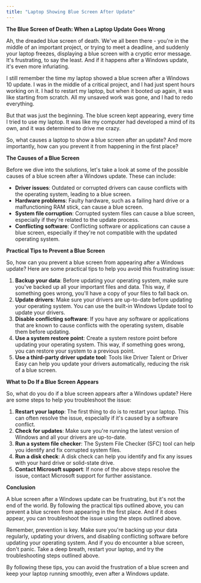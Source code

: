 ```yaml
---
title: "Laptop Showing Blue Screen After Update"
---
```


**The Blue Screen of Death: When a Laptop Update Goes Wrong**

 Ah, the dreaded blue screen of death. We've all been there - you're in the middle of an important project, or trying to meet a deadline, and suddenly your laptop freezes, displaying a blue screen with a cryptic error message. It's frustrating, to say the least. And if it happens after a Windows update, it's even more infuriating.

I still remember the time my laptop showed a blue screen after a Windows 10 update. I was in the middle of a critical project, and I had just spent hours working on it. I had to restart my laptop, but when it booted up again, it was like starting from scratch. All my unsaved work was gone, and I had to redo everything.

But that was just the beginning. The blue screen kept appearing, every time I tried to use my laptop. It was like my computer had developed a mind of its own, and it was determined to drive me crazy.

So, what causes a laptop to show a blue screen after an update? And more importantly, how can you prevent it from happening in the first place?

**The Causes of a Blue Screen**

Before we dive into the solutions, let's take a look at some of the possible causes of a blue screen after a Windows update. These can include:

*   **Driver issues**: Outdated or corrupted drivers can cause conflicts with the operating system, leading to a blue screen.
*   **Hardware problems**: Faulty hardware, such as a failing hard drive or a malfunctioning RAM stick, can cause a blue screen.
*   **System file corruption**: Corrupted system files can cause a blue screen, especially if they're related to the update process.
*   **Conflicting software**: Conflicting software or applications can cause a blue screen, especially if they're not compatible with the updated operating system.

**Practical Tips to Prevent a Blue Screen**

So, how can you prevent a blue screen from appearing after a Windows update? Here are some practical tips to help you avoid this frustrating issue:

1.  **Backup your data**: Before updating your operating system, make sure you've backed up all your important files and data. This way, if something goes wrong, you'll have a copy of your files to fall back on.
2.  **Update drivers**: Make sure your drivers are up-to-date before updating your operating system. You can use the built-in Windows Update tool to update your drivers.
3.  **Disable conflicting software**: If you have any software or applications that are known to cause conflicts with the operating system, disable them before updating.
4.  **Use a system restore point**: Create a system restore point before updating your operating system. This way, if something goes wrong, you can restore your system to a previous point.
5.  **Use a third-party driver update tool**: Tools like Driver Talent or Driver Easy can help you update your drivers automatically, reducing the risk of a blue screen.

**What to Do If a Blue Screen Appears**

So, what do you do if a blue screen appears after a Windows update? Here are some steps to help you troubleshoot the issue:

1.  **Restart your laptop**: The first thing to do is to restart your laptop. This can often resolve the issue, especially if it's caused by a software conflict.
2.  **Check for updates**: Make sure you're running the latest version of Windows and all your drivers are up-to-date.
3.  **Run a system file checker**: The System File Checker (SFC) tool can help you identify and fix corrupted system files.
4.  **Run a disk check**: A disk check can help you identify and fix any issues with your hard drive or solid-state drive.
5.  **Contact Microsoft support**: If none of the above steps resolve the issue, contact Microsoft support for further assistance.

**Conclusion**

A blue screen after a Windows update can be frustrating, but it's not the end of the world. By following the practical tips outlined above, you can prevent a blue screen from appearing in the first place. And if it does appear, you can troubleshoot the issue using the steps outlined above.

Remember, prevention is key. Make sure you're backing up your data regularly, updating your drivers, and disabling conflicting software before updating your operating system. And if you do encounter a blue screen, don't panic. Take a deep breath, restart your laptop, and try the troubleshooting steps outlined above.

By following these tips, you can avoid the frustration of a blue screen and keep your laptop running smoothly, even after a Windows update.